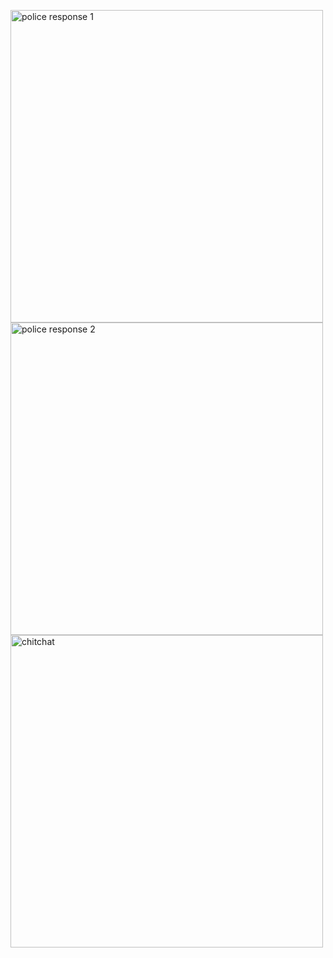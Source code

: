<img src="./assets/project_screens/esai_response1.gif" width="auto" height="500" title= "police response 1" alt= "police response 1"/><img src="./assets/project_screens/esai_response1.gif" width="auto" height="500" title= "police response 2" alt= "police response 2"/><img src="./assets/project_screens/esai_chitchat.gif" width="auto" height="500" title= "chitchat" alt= "chitchat"/>